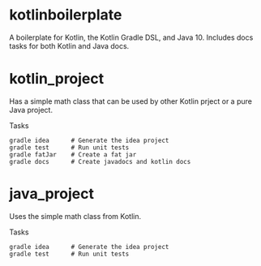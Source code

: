 # kotlinboilerplate
A boilerplate for Kotlin, the Kotlin Gradle DSL, and Java 10. Includes docs tasks for both Kotlin and Java docs.


# kotlin_project

Has a simple math class that can be used by other Kotlin prject or a pure Java project.

Tasks
```
gradle idea      # Generate the idea project
gradle test      # Run unit tests
gradle fatJar    # Create a fat jar
gradle docs      # Create javadocs and kotlin docs
```


# java_project

Uses the simple math class from Kotlin.

Tasks
```
gradle idea      # Generate the idea project
gradle test      # Run unit tests
```